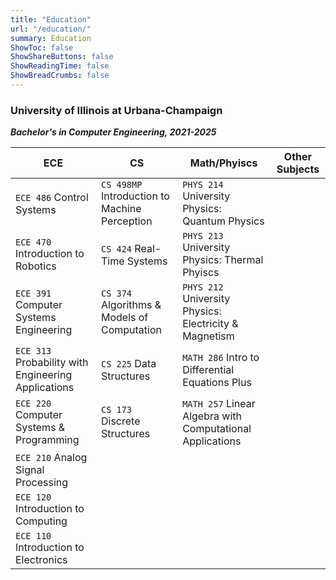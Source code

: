 ```yaml
---
title: "Education"
url: "/education/"
summary: Education
ShowToc: false
ShowShareButtons: false
ShowReadingTime: false
ShowBreadCrumbs: false
---
```


### University of Illinois at Urbana-Champaign
***Bachelor's in Computer Engineering, 2021-2025***

| ECE                | CS         | Math/Phyiscs         | Other Subjects
| ------------ | ------------- | ------------- | ------------- |
| `ECE 486` Control Systems | `CS 498MP` Introduction to Machine Perception |  `PHYS 214` University Physics: Quantum Physics |
| `ECE 470` Introduction to Robotics | `CS 424` Real-Time Systems | `PHYS 213` University Physics: Thermal Phyiscs |
| `ECE 391` Computer Systems Engineering | `CS 374` Algorithms & Models of Computation | `PHYS 212` University Physics: Electricity & Magnetism|
| `ECE 313` Probability with Engineering Applications | `CS 225` Data Structures | `MATH 286` Intro to Differential Equations Plus   |
| `ECE 220` Computer Systems & Programming | `CS 173` Discrete Structures |  `MATH 257` Linear Algebra with Computational Applications    |
| `ECE 210` Analog Signal Processing |
| `ECE 120` Introduction to Computing |
| `ECE 110` Introduction to Electronics |






